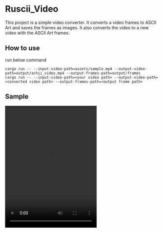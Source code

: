 # Ruscii_Video

This project is a simple video converter. It converts a video frames to ASCII Art and saves the frames as images. It also converts the video to a new video with the ASCII Art frames.

## How to use

run below command

```
cargo run -- --input-video-path=assets/sample.mp4 --output-video-path=output/achii_video.mp4 --output-frames-path=output/frames
cargo run -- --input-video-path=<your video path> --output-video-path=<converted video path> --output-frames-path=<output frame path>
```

## Sample

<video src="./output/https://github.com/user-attachments/assets/df74887b-f19d-47fe-8235-63719a4b9abd" width="300" height="400" controls>
